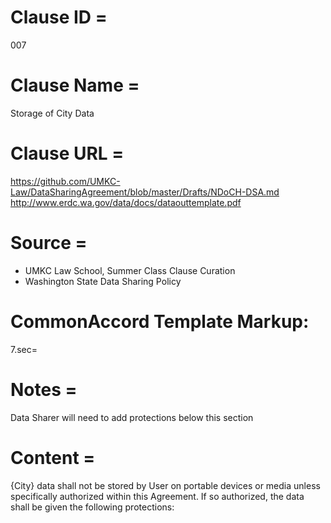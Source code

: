 # Clause ID = 
007

# Clause Name = 
Storage of City Data 

# Clause URL = 
https://github.com/UMKC-Law/DataSharingAgreement/blob/master/Drafts/NDoCH-DSA.md
http://www.erdc.wa.gov/data/docs/dataouttemplate.pdf

# Source = 
* UMKC Law School, Summer Class Clause Curation
* Washington State Data Sharing Policy

# CommonAccord Template Markup:   
7.sec=

# Notes = 
Data Sharer will need to add protections below this section

# Content = 
{City} data shall not be stored by User on portable devices or media unless specifically authorized within this Agreement. If so authorized, the data shall be given the following protections:
